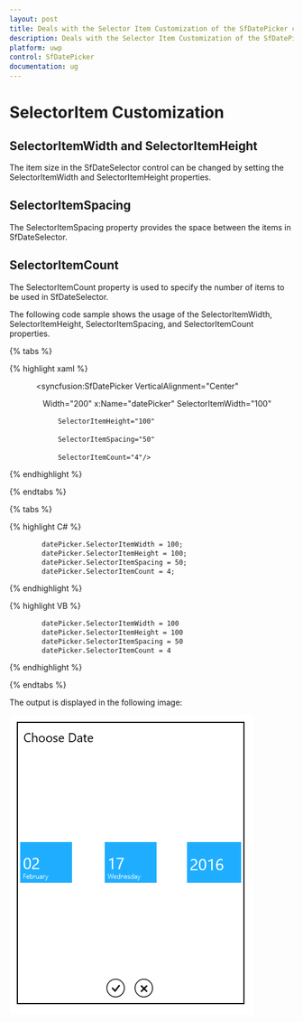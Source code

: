 ```yaml
---
layout: post
title: Deals with the Selector Item Customization of the SfDatePicker control for UWP
description: Deals with the Selector Item Customization of the SfDatePicker control for UWP
platform: uwp
control: SfDatePicker
documentation: ug
---
```


# SelectorItem Customization

## SelectorItemWidth and SelectorItemHeight

The item size in the SfDateSelector control can be changed by setting the SelectorItemWidth and SelectorItemHeight properties.



## SelectorItemSpacing 

The SelectorItemSpacing property provides the space between the items in SfDateSelector.



## SelectorItemCount

The SelectorItemCount property is used to specify the number of items to be used in SfDateSelector.

The following code sample shows the usage of the SelectorItemWidth, SelectorItemHeight, SelectorItemSpacing, and SelectorItemCount properties. 

{% tabs %}

{% highlight xaml %}



<Grid Background="{StaticResource ApplicationPageBackgroundThemeBrush}">

            <syncfusion:SfDatePicker VerticalAlignment="Center"

               Width="200" x:Name="datePicker" SelectorItemWidth="100"

                SelectorItemHeight="100"

                SelectorItemSpacing="50"

                SelectorItemCount="4"/>



</Grid>

{% endhighlight %}

{% endtabs %}

{% tabs %}

{% highlight C# %}

            datePicker.SelectorItemWidth = 100;
            datePicker.SelectorItemHeight = 100;
            datePicker.SelectorItemSpacing = 50;
            datePicker.SelectorItemCount = 4;

{% endhighlight %}

{% highlight VB %}

            datePicker.SelectorItemWidth = 100
			datePicker.SelectorItemHeight = 100
			datePicker.SelectorItemSpacing = 50
			datePicker.SelectorItemCount = 4

{% endhighlight %}

{% endtabs %}

The output is displayed in the following image:

![](Features_images/Features_img10.png)





